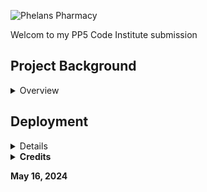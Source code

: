 ![Phelans Pharmacy](/workspace/PP5-Pharmacy/media/phelans-logo-high-cropped.png)

Welcom to my PP5 Code Institute submission

## Project Background

<details>

<summary>Overview</summary>

Phelans pharmacy already have a website: https://phelanspharmacy.com/.  While they are happy enough with it, the main problem which prevents them from leveraging it is that, Managing the Content just takes too long!  In consultation with the owner, we decided that we would undertake a two epic, four persona revamp.

<details>
<summary>Epics:</summary>
 
- Epic 1: to replicate the site as is, not exactly, but enough to easily see the overlaps to appreciate the extra functionality provided in Epic 2.
- Epic 2: to add CRUD to Prescription (PX) Management, Product Management, Service Management and Article Managment.  Epic 2 would enable to team in Phelans Pharmacy to keep the site updated without having to engage the services of a Developer.
- Epic 3: Out of scope for this project, would be a Full Migration of all existing features in the current site and add a few more such as spcific reports to deal with increased PX and Product Orders
</details>

<details>
<summary>Personas:</summary>

- Persona 1: Site Owner (is_superuser with access to /Admin)
- Persona 2: Team Member (is_staff Access to CRUD on the frontend)
- Persona 3: Anonymous User (Access to view everything)
- Persona 4: Registered User (Anonymous User with a Profile)

</details>

</details>

## Deployment

<details>

### Local Deployment  
1. [Clone the repository from GitHub](https://github.com/DMASCoreDeclan/PP5-Pharmacy.git) by clicking the "Code" button and copying the URL.
2. Open your preferred IDE and open a terminal session in the directory you want to clone the repository to.
3. Type `git clone` followed by the URL you copied in step 1 and press enter.
4. Install the required dependencies by typing `pip install -r requirements.txt` in the terminal.
5. Note: The project is setup to use environment variables. You will need to set these up in your local environment. See [Environment Variables](env_sample.py) for more information.
6. Connect your database of choice and run the migrations by typing `python manage.py migrate` in the terminal.
7. Create a superuser by typing `python manage.py createsuperuser` in the terminal and following the prompts.  YOU MUST create a superuser called "Admin" to have the frontend features
8. Optional: Load blog articles `python manage.py loaddata products/fixtures/categories.json` and `python manage.py loaddata products/fixtures/products.json`.
9. Run the app by typing `python manage.py runserver` in the terminal and opening the URL in your browser.

#### Heroku Deployment
1. Login to the Heroku dashboard and create a new app.
2. Connect your GitHub repository to your Heroku app.
3. In the Settings tab, ensure that the [Python Buildpack](_docs/heroku-config-vars.png) is added.  
4. Set environment variables in the Config Vars section of the Settings tab, detailed below.
5. In the Deploy tab, enable automatic deploys from your GitHub repository.
6. Click the "Deploy Branch" button to deploy the app.
7. Once the app has been deployed, click the "Open App" button to view the app.


####  Environment Variables
- For local deployment, you will need to create a `.env` file in the root directory of the project and set the environment variables in this file.
- For Heroku deployment, you will need to set the environment variables through the Heroku CLI or through the Heroku dashboard under 'Config Vars'.  In addition, you will need an [AWS Account](https://eu-west-1.console.aws.amazon.com/s3/buckets?region=eu-west-1&bucketType=general&region=eu-west-1) to setup AWS Buckets, an [Email Account](https://support.google.com/mail/answer/56256?hl=en) for sending emails and a [Stripe Account](https://dashboard.stripe.com/apikeys) to connect to Stripe.  Setting up these Accounts and their components is beyond the scope of this README.  However should you have all of these accounts, you need to define the following variables:
  - If using a Postgres database:
    - `DATABASE_URL` - the URL for your Postgres database.
    AWS Keys to be obtained from your account and poplated in Heroku
    - `AWS_ACCESS_KEY_ID` - 
    - `AWS_SECRET_ACCESS_KEY` -
    - `USE_AWS` - 
    - `AWS_STORAGE_BUCKET_NAME` - 
    - `AWS_S3_REGION_NAME` - 
    - `AWS_S3_CUSTOM_DOMAIN` - 
    Email Keys to be obtained from your account and poplated in Heroku
    - `EMAIL_HOST_PASS` - 
    - `EMAIL_HOST_USER` - 
    DJANGO Key to be obtained from settings.py of your project and poplated in Heroku
    - `SECRET_KEY` - 
    Stripe Keys to be obtained from your account and poplated in Heroku
    - `STRIPE_PUBLIC_KEY` - 
    - `STRIPE_PUBLIC_KEY_LIVE` - 
    - `STRIPE_SECRET_KEY` - 
    - `STRIPE_SECRET_KEY_LIVE` - 
    - `STRIPE_WH_SECRET` - 


</details>

<details>

**<summary>Credits</summary>**

- Antonio, my mentor 
- Code Institute for the foundation of Epic 1: "Boutique Ado!"

</details>


**May 16, 2024**